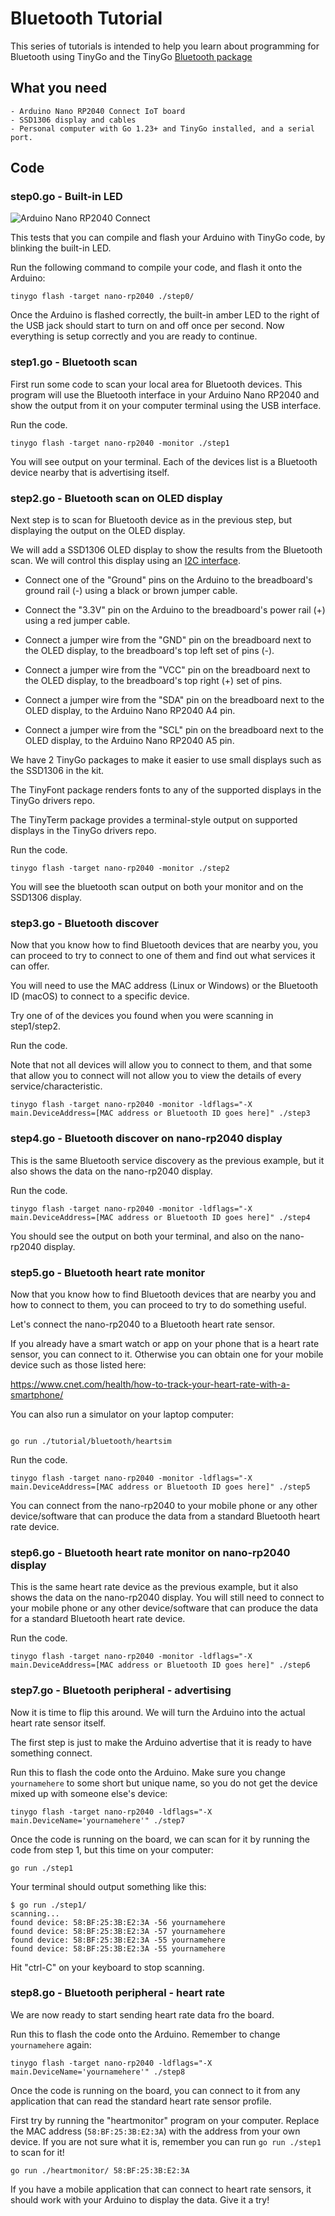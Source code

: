 # Bluetooth Tutorial

This series of tutorials is intended to help you learn about programming for Bluetooth using TinyGo and the TinyGo [Bluetooth package](https://github.com/tinygo-org/bluetooth)


## What you need

    - Arduino Nano RP2040 Connect IoT board
    - SSD1306 display and cables
    - Personal computer with Go 1.23+ and TinyGo installed, and a serial port.

## Code

### step0.go - Built-in LED

![Arduino Nano RP2040 Connect](../../sensor/arduino/assets/step0.jpg)

This tests that you can compile and flash your Arduino with TinyGo code, by blinking the built-in LED.

Run the following command to compile your code, and flash it onto the Arduino:

```
tinygo flash -target nano-rp2040 ./step0/
```

Once the Arduino is flashed correctly, the built-in amber LED to the right of the USB jack should start to turn on and off once per second. Now everything is setup correctly and you are ready to continue.

### step1.go - Bluetooth scan

First run some code to scan your local area for Bluetooth devices. This program will use the Bluetooth interface in your Arduino Nano RP2040 and show the output from it on your computer terminal using the USB interface.

Run the code.

```shell
tinygo flash -target nano-rp2040 -monitor ./step1
```

You will see output on your terminal. Each of the devices list is a Bluetooth device nearby that is advertising itself.


### step2.go - Bluetooth scan on OLED display

Next step is to scan for Bluetooth device as in the previous step, but displaying the output on the OLED display.

We will add a SSD1306 OLED display to show the results from the Bluetooth scan. We will control this display using an [I2C interface](https://en.wikipedia.org/wiki/I%C2%B2C).

- Connect one of the "Ground" pins on the Arduino to the breadboard's ground rail (-) using a black or brown jumper cable.

- Connect the "3.3V" pin on the Arduino to the breadboard's power rail (+) using a red jumper cable.

- Connect a jumper wire from the "GND" pin on the breadboard next to the OLED display, to the breadboard's top left set of pins (-).

- Connect a jumper wire from the "VCC" pin on the breadboard next to the OLED display, to the breadboard's top right (+) set of pins.

- Connect a jumper wire from the "SDA" pin on the breadboard next to the OLED display, to the Arduino Nano RP2040 A4 pin.

- Connect a jumper wire from the "SCL" pin on the breadboard next to the OLED display, to the Arduino Nano RP2040 A5 pin.

We have 2 TinyGo packages to make it easier to use small displays such as the SSD1306 in the kit. 

The TinyFont package renders fonts to any of the supported displays in the TinyGo drivers repo. 

The TinyTerm package provides a terminal-style output on supported displays in the TinyGo drivers repo. 

Run the code.

```shell
tinygo flash -target nano-rp2040 -monitor ./step2
```

You will see the bluetooth scan output on both your monitor and on the SSD1306 display.


### step3.go - Bluetooth discover

Now that you know how to find Bluetooth devices that are nearby you, you can proceed to try to connect to one of them and find out what services it can offer.

You will need to use the MAC address (Linux or Windows) or the Bluetooth ID (macOS) to connect to a specific device.

Try one of of the devices you found when you were scanning in step1/step2.

Run the code.

Note that not all devices will allow you to connect to them, and that some that allow you to connect will not allow you to view the details of every service/characteristic.

```shell
tinygo flash -target nano-rp2040 -monitor -ldflags="-X main.DeviceAddress=[MAC address or Bluetooth ID goes here]" ./step3
```

### step4.go - Bluetooth discover on nano-rp2040 display

This is the same Bluetooth service discovery as the previous example, but it also shows the data on the nano-rp2040 display.

Run the code.

```shell
tinygo flash -target nano-rp2040 -monitor -ldflags="-X main.DeviceAddress=[MAC address or Bluetooth ID goes here]" ./step4
```

You should see the output on both your terminal, and also on the nano-rp2040 display.


### step5.go - Bluetooth heart rate monitor

Now that you know how to find Bluetooth devices that are nearby you and how to connect to them, you can proceed to try to do something useful.

Let's connect the nano-rp2040 to a Bluetooth heart rate sensor.

If you already have a smart watch or app on your phone that is a heart rate sensor, you can connect to it. Otherwise you can obtain one for your mobile device such as those listed here:

https://www.cnet.com/health/how-to-track-your-heart-rate-with-a-smartphone/

You can also run a simulator on your laptop computer:

```shell

go run ./tutorial/bluetooth/heartsim
```

Run the code.

```shell
tinygo flash -target nano-rp2040 -monitor -ldflags="-X main.DeviceAddress=[MAC address or Bluetooth ID goes here]" ./step5
```

You can connect from the nano-rp2040 to your mobile phone or any other device/software that can produce the data from a standard Bluetooth heart rate device.


### step6.go - Bluetooth heart rate monitor on nano-rp2040 display

This is the same heart rate device as the previous example, but it also shows the data on the nano-rp2040 display. You will still need to connect to your mobile phone or any other device/software that can produce the data for a standard Bluetooth heart rate device.

Run the code.

```shell
tinygo flash -target nano-rp2040 -monitor -ldflags="-X main.DeviceAddress=[MAC address or Bluetooth ID goes here]" ./step6
```

### step7.go - Bluetooth peripheral - advertising

Now it is time to flip this around. We will turn the Arduino into the actual heart rate sensor itself.

The first step is just to make the Arduino advertise that it is ready to have something connect.

Run this to flash the code onto the Arduino. Make sure you change `yournamehere` to some short but unique name, so you do not get the device mixed up with someone else's device:

```shell
tinygo flash -target nano-rp2040 -ldflags="-X main.DeviceName='yournamehere'" ./step7
```

Once the code is running on the board, we can scan for it by running the code from step 1, but this time on your computer:

```shell
go run ./step1
```

Your terminal should output something like this:

```shell
$ go run ./step1/
scanning...
found device: 58:BF:25:3B:E2:3A -56 yournamehere
found device: 58:BF:25:3B:E2:3A -57 yournamehere
found device: 58:BF:25:3B:E2:3A -55 yournamehere
found device: 58:BF:25:3B:E2:3A -55 yournamehere
```

Hit "ctrl-C" on your keyboard to stop scanning.

### step8.go - Bluetooth peripheral - heart rate

We are now ready to start sending heart rate data fro the board.

Run this to flash the code onto the Arduino. Remember to change `yournamehere` again:

```shell
tinygo flash -target nano-rp2040 -ldflags="-X main.DeviceName='yournamehere'" ./step8
```

Once the code is running on the board, you can connect to it from any application that can read the standard heart rate sensor profile.

First try by running the "heartmonitor" program on your computer. Replace the MAC address (`58:BF:25:3B:E2:3A`) with the address from your own device. If you are not sure what it is, remember you can run `go run ./step1` to scan for it!

```shell
go run ./heartmonitor/ 58:BF:25:3B:E2:3A
```

If you have a mobile application that can connect to heart rate sensors, it should work with your Arduino to display the data. Give it a try!
